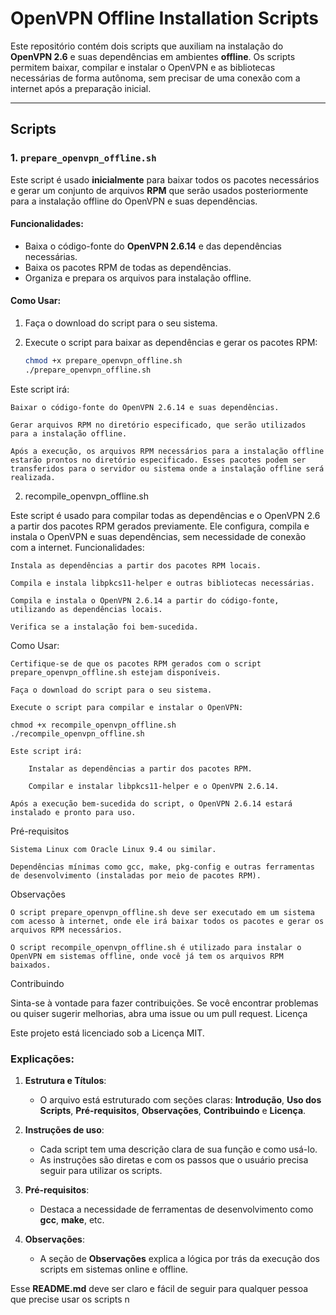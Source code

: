 # OpenVPN Offline Installation Scripts

Este repositório contém dois scripts que auxiliam na instalação do **OpenVPN 2.6** e suas dependências em ambientes **offline**. Os scripts permitem baixar, compilar e instalar o OpenVPN e as bibliotecas necessárias de forma autônoma, sem precisar de uma conexão com a internet após a preparação inicial.

---

## Scripts

### 1. `prepare_openvpn_offline.sh`

Este script é usado **inicialmente** para baixar todos os pacotes necessários e gerar um conjunto de arquivos **RPM** que serão usados posteriormente para a instalação offline do OpenVPN e suas dependências.

#### Funcionalidades:
- Baixa o código-fonte do **OpenVPN 2.6.14** e das dependências necessárias.
- Baixa os pacotes RPM de todas as dependências.
- Organiza e prepara os arquivos para instalação offline.

#### Como Usar:

1. Faça o download do script para o seu sistema.
2. Execute o script para baixar as dependências e gerar os pacotes RPM:

   ```bash
   chmod +x prepare_openvpn_offline.sh
   ./prepare_openvpn_offline.sh

Este script irá:

    Baixar o código-fonte do OpenVPN 2.6.14 e suas dependências.

    Gerar arquivos RPM no diretório especificado, que serão utilizados para a instalação offline.

    Após a execução, os arquivos RPM necessários para a instalação offline estarão prontos no diretório especificado. Esses pacotes podem ser transferidos para o servidor ou sistema onde a instalação offline será realizada.

2. recompile_openvpn_offline.sh

Este script é usado para compilar todas as dependências e o OpenVPN 2.6 a partir dos pacotes RPM gerados previamente. Ele configura, compila e instala o OpenVPN e suas dependências, sem necessidade de conexão com a internet.
Funcionalidades:

    Instala as dependências a partir dos pacotes RPM locais.

    Compila e instala libpkcs11-helper e outras bibliotecas necessárias.

    Compila e instala o OpenVPN 2.6.14 a partir do código-fonte, utilizando as dependências locais.

    Verifica se a instalação foi bem-sucedida.

Como Usar:

    Certifique-se de que os pacotes RPM gerados com o script prepare_openvpn_offline.sh estejam disponíveis.

    Faça o download do script para o seu sistema.

    Execute o script para compilar e instalar o OpenVPN:

    chmod +x recompile_openvpn_offline.sh
    ./recompile_openvpn_offline.sh

    Este script irá:

        Instalar as dependências a partir dos pacotes RPM.

        Compilar e instalar libpkcs11-helper e o OpenVPN 2.6.14.

    Após a execução bem-sucedida do script, o OpenVPN 2.6.14 estará instalado e pronto para uso.

Pré-requisitos

    Sistema Linux com Oracle Linux 9.4 ou similar.

    Dependências mínimas como gcc, make, pkg-config e outras ferramentas de desenvolvimento (instaladas por meio de pacotes RPM).

Observações

    O script prepare_openvpn_offline.sh deve ser executado em um sistema com acesso à internet, onde ele irá baixar todos os pacotes e gerar os arquivos RPM necessários.

    O script recompile_openvpn_offline.sh é utilizado para instalar o OpenVPN em sistemas offline, onde você já tem os arquivos RPM baixados.

Contribuindo

Sinta-se à vontade para fazer contribuições. Se você encontrar problemas ou quiser sugerir melhorias, abra uma issue ou um pull request.
Licença

Este projeto está licenciado sob a Licença MIT.


### Explicações:

1. **Estrutura e Títulos**:
   - O arquivo está estruturado com seções claras: **Introdução**, **Uso dos Scripts**, **Pré-requisitos**, **Observações**, **Contribuindo** e **Licença**.
   
2. **Instruções de uso**:
   - Cada script tem uma descrição clara de sua função e como usá-lo.
   - As instruções são diretas e com os passos que o usuário precisa seguir para utilizar os scripts.

3. **Pré-requisitos**:
   - Destaca a necessidade de ferramentas de desenvolvimento como **gcc**, **make**, etc.

4. **Observações**:
   - A seção de **Observações** explica a lógica por trás da execução dos scripts em sistemas online e offline.

Esse **README.md** deve ser claro e fácil de seguir para qualquer pessoa que precise usar os scripts n

